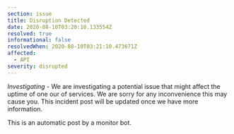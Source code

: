 ```yaml
---
section: issue
title: Disruption Detected
date: 2020-08-10T03:20:10.133554Z
resolved: true
informational: false
resolvedWhen: 2020-08-10T03:21:10.473671Z
affected:
  - API
severity: disrupted
---
```

*Investigating* - We are investigating a potential issue that might affect the uptime of one our of services. We are sorry for any inconvenience this may cause you. This incident post will be updated once we have more information.

This is an automatic post by a monitor bot.
        